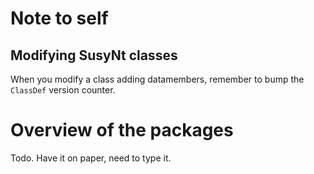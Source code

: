 # Note to self

## Modifying SusyNt classes

When you modify a class adding datamembers, remember to bump the
`ClassDef` version counter.

# Overview of the packages

Todo. Have it on paper, need to type it.